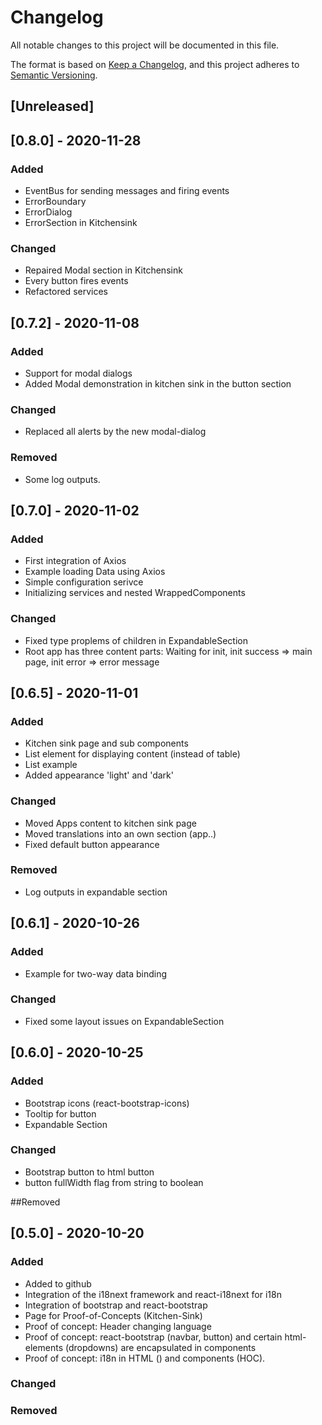 # Changelog
All notable changes to this project will be documented in this file.

The format is based on [Keep a Changelog](https://keepachangelog.com/en/1.0.0/),
and this project adheres to [Semantic Versioning](https://semver.org/spec/v2.0.0.html).

## [Unreleased]
## [0.8.0] - 2020-11-28
### Added
- EventBus for sending messages and firing events
- ErrorBoundary
- ErrorDialog
- ErrorSection in Kitchensink
### Changed
- Repaired Modal section in Kitchensink
- Every button fires events
- Refactored services

## [0.7.2] - 2020-11-08
### Added
- Support for modal dialogs
- Added Modal demonstration in kitchen sink in the button section 

### Changed
- Replaced all alerts by the new modal-dialog 

### Removed
- Some log outputs.


## [0.7.0] - 2020-11-02
### Added
- First integration of Axios
- Example loading Data using Axios
- Simple configuration serivce
- Initializing services and nested WrappedComponents

### Changed
- Fixed type proplems of children in ExpandableSection
- Root app has three content parts: Waiting for init, init success => main page, init error => error message

## [0.6.5] - 2020-11-01
### Added
- Kitchen sink page and sub components
- List element for displaying content (instead of table)
- List example
- Added appearance 'light' and 'dark'

### Changed
- Moved Apps content to kitchen sink page
- Moved translations into an own section (app.<page>.<component>)
- Fixed default button appearance

### Removed
- Log outputs in expandable section

## [0.6.1] - 2020-10-26
### Added
- Example for two-way data binding

### Changed
- Fixed some layout issues on ExpandableSection

## [0.6.0] - 2020-10-25
### Added
- Bootstrap icons (react-bootstrap-icons)
- Tooltip for button
- Expandable Section 

### Changed
- Bootstrap button to html button
- button fullWidth flag from string to boolean

##Removed

## [0.5.0] - 2020-10-20
### Added 
- Added to github
- Integration of the i18next framework and react-i18next for i18n
- Integration of bootstrap and react-bootstrap
- Page for Proof-of-Concepts (Kitchen-Sink)
- Proof of concept: Header changing language
- Proof of concept: react-bootstrap (navbar, button) and certain html-elements (dropdowns) are encapsulated in components
- Proof of concept: i18n in HTML (<Trans>) and components (HOC).

### Changed
### Removed



